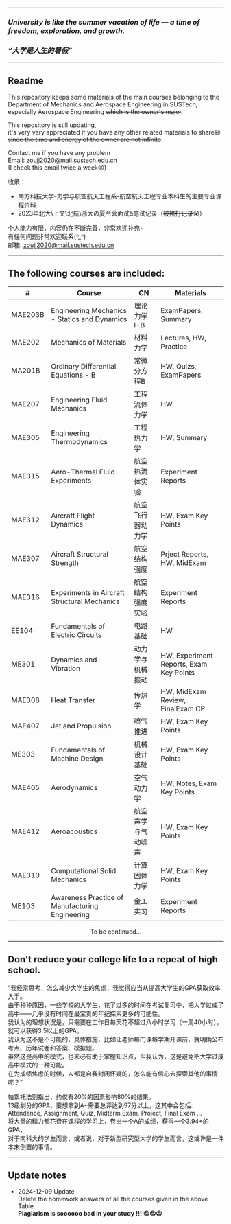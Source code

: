 ***
### _University is like the summer vacation of life — a time of freedom, exploration, and growth._  
### _“大学是人生的暑假”_  

***
## Readme  
This repository keeps some materials of the main courses belonging to the Department of Mechanics and Aerospace Engineering in SUSTech,  
especially Aerospace Engineering ~~which is the owner's major~~.  

This repository is still updating,  
it's very very appreciated if you have any other related materials to share😆 ~~since the time and energy of the owner are not infinite~~.  

Contact me if you have any problem  
Email: zoujj2020@mail.sustech.edu.cn  
(I check this email twice a week😉)  

收录：  
- 南方科技大学-力学与航空航天工程系-航空航天工程专业本科生的主要专业课程资料
- 2023年北大\上交\北航\浙大の夏令营面试&笔试记录（~~被拷打记录~~😰）

个人能力有限，内容仍在不断完善，非常欢迎补充~  
有任何问题非常欢迎联系(*^_^*)  
邮箱: zoujj2020@mail.sustech.edu.cn  

***
## The following courses are included:  
<div align="center">

| # | Course  | CN | Materials |
| ---------- | -----------| -----------| -----------|
|  MAE203B  |  Engineering Mechanics - Statics and Dynamics   |  理论力学I-B     | ExamPapers, Summary | 
|  MAE202   | Mechanics of Materials                          |  材料力学        | Lectures, HW, Practice |
|  MA201B   | Ordinary Differential Equations - B             |  常微分方程B     | HW, Quizs, ExamPapers |
|  MAE207   | Engineering Fluid Mechanics                     | 工程流体力学     | HW |
|  MAE305   | Engineering Thermodynamics                      | 工程热力学       | HW, Summary |
|  MAE315   | Aero-Thermal Fluid Experiments                  | 航空热流体实验    |  Experiment Reports  |
|  MAE312   | Aircraft Flight Dynamics                        | 航空飞行器动力学  | HW, Exam Key Points|
|  MAE307   | Aircraft Structural Strength                    | 航空结构强度      | Prject Reports, HW, MidExam| 
|  MAE316   | Experiments in Aircraft Structural Mechanics    | 航空结构强度实验   | Experiment Reports | 
|  EE104    | Fundamentals of Electric Circuits               | 电路基础          | HW | 
|  ME301    | Dynamics and Vibration                          | 动力学与机械振动   | HW, Experiment Reports, Exam Key Points| 
|  MAE308   | Heat Transfer                                   | 传热学            | HW, MidExam Review, FinalExam CP | 
|  MAE407   | Jet and Propulsion                              | 喷气推进          | HW, Exam Key Points|
|  ME303    | Fundamentals of Machine Design                  | 机械设计基础       | HW, Exam Key Points|
|  MAE405   | Aerodynamics                                    | 空气动力学         | HW, Notes, Exam Key Points|
|  MAE412   | Aeroacoustics                                   | 航空声学与气动噪声  | HW, Exam Key Points|
|  MAE310   | Computational Solid Mechanics                   | 计算固体力学       | HW, Exam Key Points|
|  ME103    | Awareness Practice of Manufacturing Engineering | 金工实习           | Experiment Reports|
To be continued...  

</div>

***
## Don’t reduce your college life to a repeat of high school.  
“我经常思考，怎么减少大学生的焦虑，我觉得应当从提高大学生的GPA获取效率入手。  
由于种种原因，一些学校的大学生，花了过多的时间在考试复习中，把大学过成了高中——几乎没有时间在最宝贵的年纪探索更多的可能性。  
我认为的理想状况是，只需要在工作日每天花不超过八小时学习（一周40小时），就可以获得3.5以上的GPA。  
我认为这不是不可能的，具体措施，比如让老师每门课每学期开课前，就明确公布考点、历年试卷和答案、模拟题。  
虽然这是高中的模式，也未必有助于掌握知识点，但我认为，这是避免把大学过成高中模式的一种可能。  
在为成绩焦虑的时候，人都是自我封闭怀疑的，怎么能有信心去探索其他的事情呢？”  

帕累托法则指出，约仅有20%的因素影响80%的结果。  
13级划分的GPA，要想拿到A+需要总评达到97分以上，这其中会包括:  
Attendance, Assignment, Quiz, Midterm Exam, Project, Final Exam ...  
将大量的精力都花费在课程的学习上，卷出一个A的成绩，获得一个3.94+的GPA，  
对于南科大的学生而言，或者说，对于新型研究型大学的学生而言，这或许是一件本末倒置的事情。   

***
## Update notes
* 2024-12-09 Update  
Delete the homework answers of all the courses given in the above Table.  
**Plagiarism is soooooo bad in your study !!! 😡😡😡**
